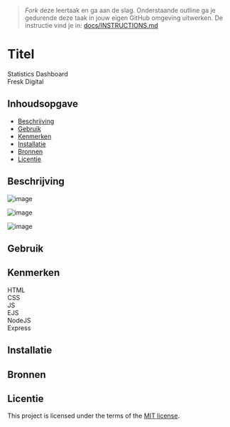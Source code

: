 > _Fork_ deze leertaak en ga aan de slag. Onderstaande outline ga je gedurende deze taak in jouw eigen GitHub omgeving uitwerken. De instructie vind je in: [docs/INSTRUCTIONS.md](docs/INSTRUCTIONS.md)

# Titel
Statistics Dashboard <br>
Fresk Digital

## Inhoudsopgave

  * [Beschrijving](#beschrijving)
  * [Gebruik](#gebruik)
  * [Kenmerken](#kenmerken)
  * [Installatie](#installatie)
  * [Bronnen](#bronnen)
  * [Licentie](#licentie)

## Beschrijving
<!-- Bij Beschrijving staat kort beschreven wat voor project het is en wat je hebt gemaakt -->
<!-- Voeg een link toe naar Github Pages 🌐-->

![image](https://github.com/TygoWolven/Sprint12-Proof-of-Concept/assets/144010858/d63344d1-4a81-4e2d-b372-e461b131e5e6)

![image](https://github.com/TygoWolven/Sprint12-Proof-of-Concept/assets/144010858/efe533a5-1c43-43ad-8eff-cccd9b458f36)

![image](https://github.com/TygoWolven/Sprint12-Proof-of-Concept/assets/144010858/b2a6adee-9dee-44f8-b4ea-ae7ac55b6cdc)

## Gebruik
<!-- Bij Gebruik staat de user story, hoe het werkt en wat je er mee kan. -->

## Kenmerken
<!-- Bij Kenmerken staat welke technieken zijn gebruikt en hoe. Wat is de HTML structuur? Wat zijn de belangrijkste dingen in CSS? Wat is er met JS gedaan en hoe? Misschien heb je iets met NodeJS gedaan, of heb je een framwork of library gebruikt? -->

HTML <br>
CSS <br>
JS <br>
EJS <br>
NodeJS <br>
Express

## Installatie
<!-- Bij Instalatie staat hoe een andere developer aan jouw repo kan werken -->

## Bronnen

## Licentie

This project is licensed under the terms of the [MIT license](./LICENSE).
